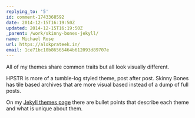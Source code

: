 ```yaml
---
replying_to: '5'
id: comment-1743368592
date: 2014-12-15T16:19:50Z
updated: 2014-12-15T16:19:50Z
_parent: /work/skinny-bones-jekyll/
name: Michael Rose
url: https://alokprateek.in/
email: 1ce71bc10b86565464b612093d89707e
---
```


All of my themes share common traits but all look visually different.

HPSTR is more of a tumble-log styled theme, post after post. Skinny Bones has
tile based archives that are more visual based instead of a dump of full posts.

On my [Jekyll themes page](https://alokprateek.in/work/jekyll-themes/) there
are bullet points that describe each theme and what is unique about them.

